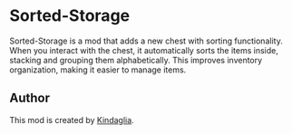 # Sorted-Storage

Sorted-Storage is a mod that adds a new chest with sorting functionality. When you interact with the chest, it automatically sorts the items inside, stacking and grouping them alphabetically. This improves inventory organization, making it easier to manage items.

## Author

This mod is created by [Kindaglia](https://github.com/Kindaglia).